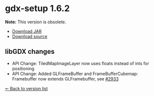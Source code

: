 # gdx-setup 1.6.2

**Note:** This version is obsolete.

* [Download JAR](https://github.com/JavaCakeGames/gdx-setup-archive/blob/main/gdx-setup_1.6.2.jar)
* [Download source](https://github.com/JavaCakeGames/gdx-setup-archive/blob/main/sources/gdx-setup_1.6.2.zip)

## libGDX changes

- API Change: TiledMapImageLayer now uses floats instead of ints for positioning
- API Change: Added GLFrameBuffer and FrameBufferCubemap: Framebuffer now extends GLFramebuffer, see [#2933](https://github.com/libgdx/libgdx/pull/2933)

[🠔 Back to version list](https://javacakegames.github.io/gdx-setup-archive/)
